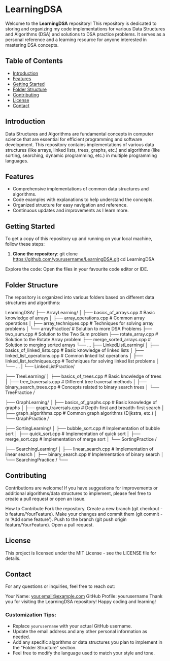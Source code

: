 # LearningDSA

Welcome to the **LearningDSA** repository! This repository is dedicated to storing and organizing my code implementations for various Data Structures and Algorithms (DSA) and solutions to DSA practice problems. It serves as a personal reference and a learning resource for anyone interested in mastering DSA concepts.


## Table of Contents

- [Introduction](#introduction)
- [Features](#features)
- [Getting Started](#getting-started)
- [Folder Structure](#folder-structure)
- [Contributing](#contributing)
- [License](#license)
- [Contact](#contact)

## Introduction

Data Structures and Algorithms are fundamental concepts in computer science that are essential for efficient programming and software development. This repository contains implementations of various data structures (like arrays, linked lists, trees, graphs, etc.) and algorithms (like sorting, searching, dynamic programming, etc.) in multiple programming languages.

## Features

- Comprehensive implementations of common data structures and algorithms.
- Code examples with explanations to help understand the concepts.
- Organized structure for easy navigation and reference.
- Continuous updates and improvements as I learn more.

## Getting Started

To get a copy of this repository up and running on your local machine, follow these steps:

1. **Clone the repository**:
   git clone https://github.com/yourusername/LearningDSA.git
   cd LearningDSA

Explore the code: Open the files in your favourite code editor or IDE.

## Folder Structure

The repository is organized into various folders based on different data structures and algorithms:

LearningDSA/
├── ArrayLearning/
│   ├── basics_of_arrays.cpp          # Basic knowledge of arrays
│   ├── array_operations.cpp          # Common array operations
│   ├── array_techniques.cpp          # Techniques for solving array problems
│   └── arrayPractice/                  # Solution to more DSA Problems
          ├── two_sum.cpp                   # Solution to the Two Sum problem
          ├── rotate_array.cpp              # Solution to the Rotate Array problem
          ├── merge_sorted_arrays.cpp        # Solution to merging sorted arrays
          └── ...
├── LinkedListLearning/
│   ├── basics_of_linked_lists.cpp    # Basic knowledge of linked lists
│   ├── linked_list_operations.cpp     # Common linked list operations
│   ├── linked_list_techniques.cpp     # Techniques for solving linked list problems
│   └── ...
|   └── LinkedListPractice/

├── TreeLearning/
│   ├── basics_of_trees.cpp           # Basic knowledge of trees
│   ├── tree_traversals.cpp           # Different tree traversal methods
│   ├── binary_search_trees.cpp        # Concepts related to binary search trees
│   └── TreePractice /

├── GraphLearning/
│   ├── basics_of_graphs.cpp          # Basic knowledge of graphs
│   ├── graph_traversals.cpp          # Depth-first and breadth-first search
│   ├── graph_algorithms.cpp           # Common graph algorithms (Dijkstra, etc.)
│   └── GraphPractice /

├── SortingLearning/
│   ├── bubble_sort.cpp               # Implementation of bubble sort
│   ├── quick_sort.cpp                # Implementation of quick sort
│   ├── merge_sort.cpp                # Implementation of merge sort
│   └── SortingPractice /

├── SearchingLearning/
│   ├── linear_search.cpp             # Implementation of linear search
│   ├── binary_search.cpp             # Implementation of binary search
│   └── SearchingPractice /
└── 

    
## Contributing
Contributions are welcome! If you have suggestions for improvements or additional algorithms/data structures to implement, please feel free to create a pull request or open an issue.

How to Contribute
Fork the repository.
Create a new branch (git checkout -b feature/YourFeature).
Make your changes and commit them (git commit -m 'Add some feature').
Push to the branch (git push origin feature/YourFeature).
Open a pull request.

## License
This project is licensed under the MIT License - see the LICENSE file for details.

## Contact
For any questions or inquiries, feel free to reach out:

Your Name: your.email@example.com
GitHub Profile: yourusername
Thank you for visiting the LearningDSA repository! Happy coding and learning!

### Customization Tips:
- Replace `yourusername` with your actual GitHub username.
- Update the email address and any other personal information as needed.
- Add any specific algorithms or data structures you plan to implement in the "Folder Structure" section.
- Feel free to modify the language used to match your style and tone.

